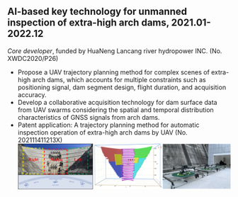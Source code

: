 ## AI-based key technology for unmanned inspection of extra-high arch dams, 2021.01-2022.12
  *Core developer*, funded by HuaNeng Lancang river hydropower INC. (No. XWDC2020/P26)<br>
  * Propose a UAV trajectory planning method for complex scenes of extra-high arch dams, which accounts for multiple constraints such as positioning signal, dam segment design, flight duration, and acquisition accuracy.
  * Develop a collaborative acquisition technology for dam surface data from UAV swarms considering the spatial and temporal distribution characteristics of GNSS signals from arch dams.
  * Patent application: A trajectory planning method for automatic inspection operation of extra-high arch dams by UAV (No. 202111411213X)
  ![image](/images/XW.png)
